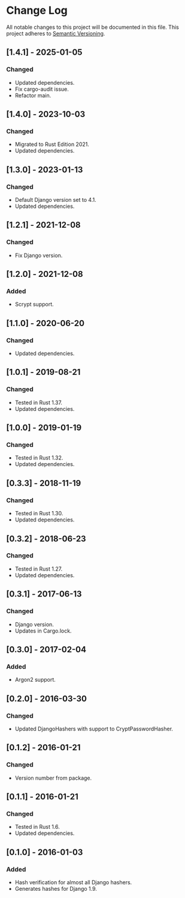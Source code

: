 # Change Log

All notable changes to this project will be documented in this file.
This project adheres to [Semantic Versioning](http://semver.org/).

## [1.4.1] - 2025-01-05

### Changed

- Updated dependencies.
- Fix cargo-audit issue.
- Refactor main.

## [1.4.0] - 2023-10-03

### Changed

- Migrated to Rust Edition 2021.
- Updated dependencies.

## [1.3.0] - 2023-01-13

### Changed

- Default Django version set to 4.1.
- Updated dependencies.

## [1.2.1] - 2021-12-08

### Changed

- Fix Django version.

## [1.2.0] - 2021-12-08

### Added

- Scrypt support.

## [1.1.0] - 2020-06-20

### Changed

- Updated dependencies.

## [1.0.1] - 2019-08-21

### Changed

- Tested in Rust 1.37.
- Updated dependencies.

## [1.0.0] - 2019-01-19

### Changed

- Tested in Rust 1.32.
- Updated dependencies.

## [0.3.3] - 2018-11-19

### Changed

- Tested in Rust 1.30.
- Updated dependencies.

## [0.3.2] - 2018-06-23

### Changed

- Tested in Rust 1.27.
- Updated dependencies.

## [0.3.1] - 2017-06-13

### Changed

- Django version.
- Updates in Cargo.lock.

## [0.3.0] - 2017-02-04

### Added

- Argon2 support.

## [0.2.0] - 2016-03-30

### Changed

- Updated DjangoHashers with support to CryptPasswordHasher.

## [0.1.2] - 2016-01-21

### Changed

- Version number from package.

## [0.1.1] - 2016-01-21

### Changed

- Tested in Rust 1.6.
- Updated dependencies.

## [0.1.0] - 2016-01-03

### Added

- Hash verification for almost all Django hashers.
- Generates hashes for Django 1.9.
